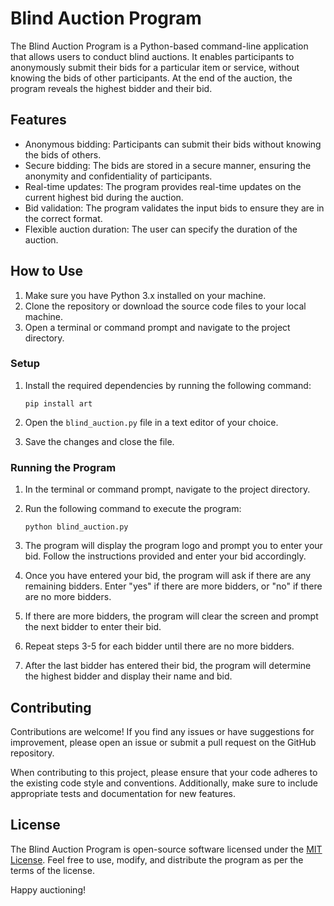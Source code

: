 # Blind Auction Program

The Blind Auction Program is a Python-based command-line application that allows users to conduct blind auctions. It enables participants to anonymously submit their bids for a particular item or service, without knowing the bids of other participants. At the end of the auction, the program reveals the highest bidder and their bid.

## Features

- Anonymous bidding: Participants can submit their bids without knowing the bids of others.
- Secure bidding: The bids are stored in a secure manner, ensuring the anonymity and confidentiality of participants.
- Real-time updates: The program provides real-time updates on the current highest bid during the auction.
- Bid validation: The program validates the input bids to ensure they are in the correct format.
- Flexible auction duration: The user can specify the duration of the auction.

## How to Use

1. Make sure you have Python 3.x installed on your machine.
2. Clone the repository or download the source code files to your local machine.
3. Open a terminal or command prompt and navigate to the project directory.

### Setup

1. Install the required dependencies by running the following command:

   ```
   pip install art
   ```

2. Open the `blind_auction.py` file in a text editor of your choice.

3. Save the changes and close the file.

### Running the Program

1. In the terminal or command prompt, navigate to the project directory.

2. Run the following command to execute the program:

   ```
   python blind_auction.py
   ```

3. The program will display the program logo and prompt you to enter your bid. Follow the instructions provided and enter your bid accordingly.

4. Once you have entered your bid, the program will ask if there are any remaining bidders. Enter "yes" if there are more bidders, or "no" if there are no more bidders.

5. If there are more bidders, the program will clear the screen and prompt the next bidder to enter their bid.

6. Repeat steps 3-5 for each bidder until there are no more bidders.

7. After the last bidder has entered their bid, the program will determine the highest bidder and display their name and bid.

## Contributing

Contributions are welcome! If you find any issues or have suggestions for improvement, please open an issue or submit a pull request on the GitHub repository.

When contributing to this project, please ensure that your code adheres to the existing code style and conventions. Additionally, make sure to include appropriate tests and documentation for new features.

## License

The Blind Auction Program is open-source software licensed under the [MIT License](https://opensource.org/licenses/MIT). Feel free to use, modify, and distribute the program as per the terms of the license.

Happy auctioning!
